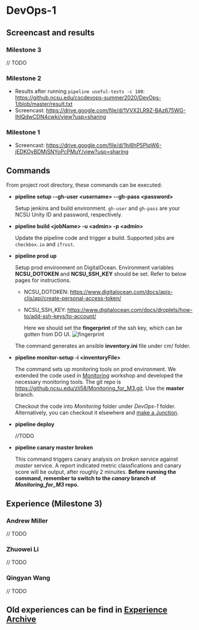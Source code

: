 # DevOps-1
## Screencast and results
### Milestone 3
// TODO

### Milestone 2
- Results after running `pipeline useful-tests -c 100`: https://github.ncsu.edu/cscdevops-summer2020/DevOps-1/blob/master/result.txt
- Screencast: https://drive.google.com/file/d/1VVX2LR9Z-BAz675WG-IhIQdwCDN4cwki/view?usp=sharing

### Milestone 1
- Screencast: https://drive.google.com/file/d/1hi6hP5PlqW6-jEDKOyBDMjSNYoPcPMuY/view?usp=sharing


## Commands
From project root directory, these commands can be executed:

-   **pipeline setup --gh-user \<username\> --gh-pass \<password\>**
    
    Setup jenkins and build environment. `gh-user` and `gh-pass` are your NCSU Unity ID and password, respectively.
  
-   **pipeline build \<jobName\> -u \<admin\> -p \<admin\>**
    
    Update the pipeline code and trigger a build. Supported jobs are `checkbox.io` and `iTrust`.

-   **pipeline prod up**

    Setup prod environment on DigitalOcean. Environment variables **NCSU_DOTOKEN** and **NCSU_SSH_KEY** should be set. Refer to below pages for instructions.
    
    - NCSU_DOTOKEN: https://www.digitalocean.com/docs/apis-clis/api/create-personal-access-token/
    - NCSU_SSH_KEY: https://www.digitalocean.com/docs/droplets/how-to/add-ssh-keys/to-account/ 
      
      Here we should set the **fingerprint** of the ssh key, which can be gotten from DO UI.
      ![fingerprint](https://www.digitalocean.com/docs/images/droplets/ssh-account-key-added.cbbbb0fcd36f8e967ec4c998f1b1ffbe72b7c24a41a0ea43a9d3839979d9e77c.png)
    
    The command generates an ansible **inventory.ini** file under cm/ folder.

-   **pipeline monitor-setup -i \<inventoryFile\>**

    The command sets up monitoring tools on prod environment. We extended the code used in [Monitoring](https://github.com/CSC-DevOps/Monitoring) workshop and developed the necessary monitoring tools. The git repo is https://github.ncsu.edu/zli58/Monitoring_for_M3.git. Use the **master** branch.

    Checkout the code into *Monitoring* folder under *DevOps-1* folder. Alternatively, you can checkout it elsewhere and [make a Junction](https://docs.microsoft.com/en-us/windows-server/administration/windows-commands/mklink).

-   **pipeline deploy**
    
    //TODO

-   **pipeline canary master broken**

    This command triggers canary analysis on *broken* service against *master* service. A report indicated metric classfications and canary score will be output, after roughly 2 minuites. **Before running the command, remember to switch to the *canary* branch of *Monitoring_for_M3* repo.**

## Experience (Milestone 3)

### Andrew Miller

// TODO

### Zhuowei Li

// TODO

### Qingyan Wang

// TODO

## Old experiences can be find in [Experience Archive](ExperienceArchive.md)